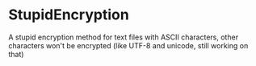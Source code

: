 # StupidEncryption
A stupid encryption method for text files with ASCII characters, other characters won't be encrypted (like UTF-8 and unicode, still working on that)
